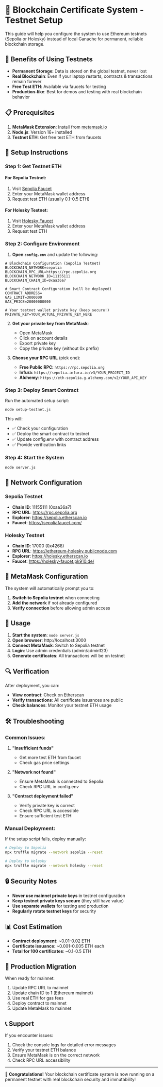 # 🚀 Blockchain Certificate System - Testnet Setup

This guide will help you configure the system to use Ethereum testnets (Sepolia or Holesky) instead of local Ganache for permanent, reliable blockchain storage.

## 🌟 Benefits of Using Testnets

- **Permanent Storage**: Data is stored on the global testnet, never lost
- **Real Blockchain**: Even if your laptop restarts, contracts & transactions remain forever
- **Free Test ETH**: Available via faucets for testing
- **Production-like**: Best for demos and testing with real blockchain behavior

## 📋 Prerequisites

1. **MetaMask Extension**: Install from [metamask.io](https://metamask.io/)
2. **Node.js**: Version 16+ installed
3. **Testnet ETH**: Get free test ETH from faucets

## 🔧 Setup Instructions

### Step 1: Get Testnet ETH

#### For Sepolia Testnet:
1. Visit [Sepolia Faucet](https://sepoliafaucet.com/)
2. Enter your MetaMask wallet address
3. Request test ETH (usually 0.1-0.5 ETH)

#### For Holesky Testnet:
1. Visit [Holesky Faucet](https://holesky-faucet.pk910.de/)
2. Enter your MetaMask wallet address
3. Request test ETH

### Step 2: Configure Environment

1. **Open `config.env`** and update the following:

```env
# Blockchain Configuration (Sepolia Testnet)
BLOCKCHAIN_NETWORK=sepolia
BLOCKCHAIN_RPC_URL=https://rpc.sepolia.org
BLOCKCHAIN_NETWORK_ID=11155111
BLOCKCHAIN_CHAIN_ID=0xaa36a7

# Smart Contract Configuration (will be deployed)
CONTRACT_ADDRESS=
GAS_LIMIT=3000000
GAS_PRICE=20000000000

# Your testnet wallet private key (keep secure!)
PRIVATE_KEY=YOUR_ACTUAL_PRIVATE_KEY_HERE
```

2. **Get your private key from MetaMask**:
   - Open MetaMask
   - Click on account details
   - Export private key
   - Copy the private key (without 0x prefix)

3. **Choose your RPC URL** (pick one):
   - **Free Public RPC**: `https://rpc.sepolia.org`
   - **Infura**: `https://sepolia.infura.io/v3/YOUR_PROJECT_ID`
   - **Alchemy**: `https://eth-sepolia.g.alchemy.com/v2/YOUR_API_KEY`

### Step 3: Deploy Smart Contract

Run the automated setup script:

```bash
node setup-testnet.js
```

This will:
- ✅ Check your configuration
- ✅ Deploy the smart contract to testnet
- ✅ Update config.env with contract address
- ✅ Provide verification links

### Step 4: Start the System

```bash
node server.js
```

## 🔗 Network Configuration

### Sepolia Testnet
- **Chain ID**: 11155111 (0xaa36a7)
- **RPC URL**: https://rpc.sepolia.org
- **Explorer**: https://sepolia.etherscan.io
- **Faucet**: https://sepoliafaucet.com/

### Holesky Testnet
- **Chain ID**: 17000 (0x4268)
- **RPC URL**: https://ethereum-holesky.publicnode.com
- **Explorer**: https://holesky.etherscan.io
- **Faucet**: https://holesky-faucet.pk910.de/

## 🦊 MetaMask Configuration

The system will automatically prompt you to:
1. **Switch to Sepolia testnet** when connecting
2. **Add the network** if not already configured
3. **Verify connection** before allowing admin access

## 🚀 Usage

1. **Start the system**: `node server.js`
2. **Open browser**: http://localhost:3000
3. **Connect MetaMask**: Switch to Sepolia testnet
4. **Login**: Use admin credentials (admin/admin123)
5. **Generate certificates**: All transactions will be on testnet

## 🔍 Verification

After deployment, you can:
- **View contract**: Check on Etherscan
- **Verify transactions**: All certificate issuances are public
- **Check balances**: Monitor your testnet ETH usage

## 🛠️ Troubleshooting

### Common Issues:

1. **"Insufficient funds"**
   - Get more test ETH from faucet
   - Check gas price settings

2. **"Network not found"**
   - Ensure MetaMask is connected to Sepolia
   - Check RPC URL in config.env

3. **"Contract deployment failed"**
   - Verify private key is correct
   - Check RPC URL is accessible
   - Ensure sufficient test ETH

### Manual Deployment:

If the setup script fails, deploy manually:

```bash
# Deploy to Sepolia
npx truffle migrate --network sepolia --reset

# Deploy to Holesky
npx truffle migrate --network holesky --reset
```

## 🔒 Security Notes

- **Never use mainnet private keys** in testnet configuration
- **Keep testnet private keys secure** (they still have value)
- **Use separate wallets** for testing and production
- **Regularly rotate testnet keys** for security

## 📊 Cost Estimation

- **Contract deployment**: ~0.01-0.02 ETH
- **Certificate issuance**: ~0.001-0.005 ETH each
- **Total for 100 certificates**: ~0.1-0.5 ETH

## 🎯 Production Migration

When ready for mainnet:
1. Update RPC URL to mainnet
2. Update chain ID to 1 (Ethereum mainnet)
3. Use real ETH for gas fees
4. Deploy contract to mainnet
5. Update MetaMask to mainnet

## 📞 Support

If you encounter issues:
1. Check the console logs for detailed error messages
2. Verify your testnet ETH balance
3. Ensure MetaMask is on the correct network
4. Check RPC URL accessibility

---

**🎉 Congratulations!** Your blockchain certificate system is now running on a permanent testnet with real blockchain security and immutability!
